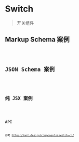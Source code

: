 # Switch

> 开关组件

## Markup Schema 案例

<code src="../demos/switch/Markup.zh-CN.tsx"/>

## JSON Schema 案例

<code src="../demos/switch/Schema.zh-CN.tsx"/>

## 纯 JSX 案例

<code src="../demos/switch/PureJsx.zh-CN.tsx"/>

## API

参考 <https://ant.design/components/switch-cn/>
